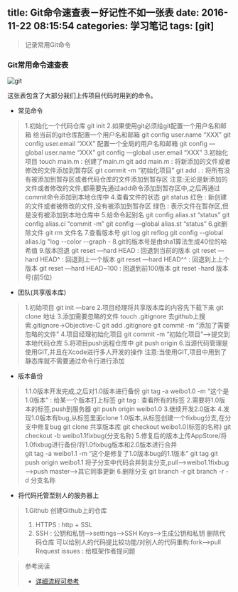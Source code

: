 title: Git命令速查表－好记性不如一张表
date: 2016-11-22 08:15:54
categories: 学习笔记
tags: [git]
---
<blockquote class="blockquote-center">记录常用Git命令</blockquote>
<!--more-->

### Git常用命令速查表
![git](http://photo.yangmaoxin.cn/git.png)

这张表包含了大部分我们上传项目代码时用到的命令。


* 常见命令

> 1.初始化一个代码仓库
> git init
> 2.如果使用git必须给git配置一个用户名和邮箱
> 给当前的git仓库配置一个用户名和邮箱
> git config user.name “XXX”
> git config user.email “XXX”
> 配置一个全局的用户名和邮箱
> git config —global user.name “XXX”
> git config —global user.email “XXX”
> 3.初始化项目
> touch main.m : 创建了main.m
> git add main.m : 将新添加的文件或者修改的文件添加到暂存区
> git commit -m “初始化项目”
> git add . : 将所有没有被添加到暂存区或者代码仓库的文件添加到暂存区
> 注意:无论是新添加的文件或者修改的文件,都需要先通过add命令添加到暂存区中,之后再通过commit命令添加到本地仓库中
> 4.查看文件的状态 git status
> 红色 : 新创建的文件或者被修改的文件,没有被添加到暂存区
> 绿色 : 表示文件在暂存区,但是没有被添加到本地仓库中
> 5.给命令起别名
> git config alias.st “status”
> git config alias.ci “commit -m”
> git config —global alias.st “status”
> 6.git删除文件
> git rm 文件名
> 7.查看版本号
> git log
> git reflog
> git config --global alias.lg "log --color --graph -
> 8.git的版本号是由sha1算法生成40位的哈希值
> 9.版本回退
> git reset —hard HEAD : 回退到当前的版本
> git reset —hard HEAD^ : 回退到上一个版本
> git reset —hard HEAD^^ : 回退到上上个版本
> git reset —hard HEAD~100 : 回退到前100版本
> git reset -hard 版本号(前5位)

* 团队(共享版本库)

> 1.初始项目
> git init —bare
> 2.项目经理将共享版本库的内容先下载下来
> git clone 地址
> 3.添加需要忽略的文件
> touch .gitignore
> 去github上搜索.gitignore->Objective-C
> git add .gitignore
> git commit -m “添加了需要忽略的文件”
> 4.项目经理初始化项目
> git commit -m “初始化项目”—>提交到本地代码仓库
> 5.将项目push远程仓库中
> git push origin
> 6.当源代码管理是使用GIT,并且在Xcode进行多人开发的操作
> 注意:当使用GIT,项目中用到了静态库就不需要通过命令行进行添加

* 版本备份

> 1.1.0版本开发完成,之后对1.0版本进行备份
> git tag -a weibo1.0 -m “这个是1.0版本” : 给某一个版本打上标签
> git tag : 查看所有的标签
> 2.需要将1.0版本的标签,push到服务器
> git push origin weibo1.0
> 3.继续开发2.0版本
> 4.发现1.0版本有bug,从标签里面clone 1.0版本,从标签创建一个fixbug分支,在分支中修复bug
> git clone 共享版本库
> git checkout weibo1.0(标签的名称)
> git checkout -b weibo1.1fixbug(分支名称)
> 5.修复后的版本上传AppStore/将1.0fixbug进行备份/将1.0fixbug版本和2.0版本进行合并\
> git tag -a weibo1.1 -m “这个是修复了1.0版本bug的1.1版本”
> git tag
> git push origin weibo1.1
> 将子分支中代码合并到主分支,pull—>weibo1.1fixbug—>push master—>其它同事更新
> 6.删除分支
> git branch -r
> git branch -r -d 分支名称

* 将代码托管至别人的服务器上

> 1.Github
> 创建Github上的仓库
> 1) HTTPS : http + SSL
> 2) SSH : 公钥和私钥—>settings—>SSH Keys—>生成公钥和私钥
> 删除代码仓库
> 可以给别人的代码提比较功能/对别人的代码重构:fork—>pull Request
> issues : 给框架作者提问题


> 参考阅读
> 
> * [详细流程可参考 ][1] 

  [1]: http://www.jianshu.com/p/0c808b2ee952




